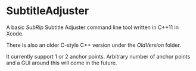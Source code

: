 SubtitleAdjuster
================

A basic <i>SubRip</i> Subtitle Adjuster command line tool written in C++11 in Xcode.

There is also an older C-style C++ version under the <i>OldVersion</i> folder.

It currently support 1 or 2 anchor points. Arbitrary number of anchor points and a GUI around this will come in the future.

